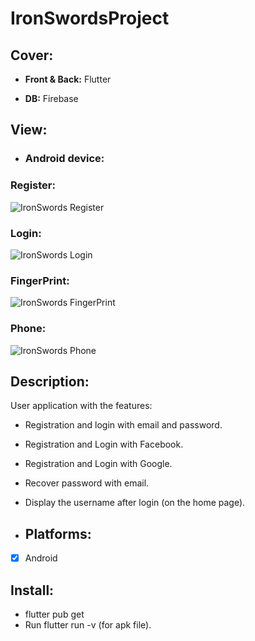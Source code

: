 # IronSwordsProject

## Cover:


- **Front &amp; Back:** Flutter

- **DB:** Firebase

## View:
- ### Android device:

### Register:
![IronSwords Register](https://github.com/dorstern3/IronSwordsProject/assets/96941609/f75cfe9c-1e7d-486a-b686-af80d0d27d80)

### Login:
![IronSwords Login](https://github.com/dorstern3/IronSwordsProject/assets/96941609/71ea561e-b60f-4c6f-8e97-e10670192fc2)

### FingerPrint:
![IronSwords FingerPrint](https://github.com/dorstern3/IronSwordsProject/assets/96941609/a38fa412-7c06-4c31-a07a-6171025cfae1)

### Phone:
![IronSwords Phone](https://github.com/dorstern3/IronSwordsProject/assets/96941609/ba0c9c0e-b62d-43d6-8166-89970d139224)

## Description:
User application with the features:
- Registration and login with email and password.
- Registration and Login with Facebook.
- Registration and Login with Google.
- Recover password with email.
- Display the username after login (on the home page).

- ## Platforms:
- [X] Android

## Install:
- flutter pub get
- Run flutter run -v (for apk file).
